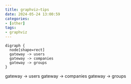 ```yaml
---
title: graphviz—tips
date: 2024-05-24 13:00:59
categories:
- [other]
tags:
- graphviz
---
```

```graphviz
digraph {
  node[shape=rect]
  gateway -> users
  gateway -> companies
  gateway -> groups
}
```
  gateway -> users
  gateway -> companies
  gateway -> groups